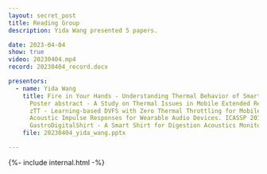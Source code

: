 ```yaml
---
layout: secret_post
title: Reading Group
description: Yida Wang presented 5 papers.

date: 2023-04-04
show: true
video: 20230404.mp4
record: 20230404_record.docx

presentors:
  - name: Yida Wang
    title: Fire in Your Hands - Understanding Thermal Behavior of Smartphones. MOBICOM 2019. <br>
      Poster abstract - A Study on Thermal Issues in Mobile Extended Reality Applications. SenSys 2022. <br>
      zTT - Learning-based DVFS with Zero Thermal Throttling for Mobile Devices. MobiSys 2021.<br>
      Acoustic Impulse Responses for Wearable Audio Devices. ICASSP 2019. <br>
      GastroDigitalShirt - A Smart Shirt for Digestion Acoustics Monitoring. ISWC 2020.
    file: 20230404_yida_wang.pptx

---
```


{%- include internal.html -%}
